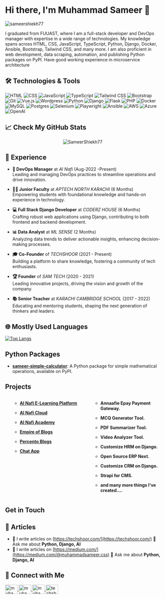 # Hi there, I'm Muhammad Sameer 👋

<p align="left">
    <img src="https://komarev.com/ghpvc/?username=SameerShiekh77&label=Profile%20views&color=0e75b6&style=flat" alt="sameershiekh77" />
</p>

I graduated from FUUAST, where I am a full-stack developer and DevOps manager with expertise in a wide range of technologies. My knowledge spans across HTML, CSS, JavaScript, TypeScript, Python, Django, Docker, Ansible, Bootstrap, Tailwind CSS, and many more. I am also proficient in web development, data scraping, automation, and publishing Python packages on PyPI. Have good working experience in microservice architecture

## 🛠️ Technologies & Tools

<p align="left">
    <img src="https://img.shields.io/badge/HTML-E34F26?style=flat&logo=html5&logoColor=white" alt="HTML" />
    <img src="https://img.shields.io/badge/CSS-1572B6?style=flat&logo=css3&logoColor=white" alt="CSS" />
    <img src="https://img.shields.io/badge/JavaScript-F7DF1C?style=flat&logo=javascript&logoColor=black" alt="JavaScript" />
    <img src="https://img.shields.io/badge/TypeScript-3178C6?style=flat&logo=typescript&logoColor=white" alt="TypeScript" />
    <img src="https://img.shields.io/badge/Tailwind%20CSS-06B6D4?style=flat&logo=tailwindcss&logoColor=white" alt="Tailwind CSS" />
    <img src="https://img.shields.io/badge/Bootstrap-7952B3?style=flat&logo=bootstrap&logoColor=white" alt="Bootstrap" />
    <img src="https://img.shields.io/badge/Git-F05032?style=flat&logo=git&logoColor=white" alt="Git" />
    <img src="https://img.shields.io/badge/Vue.js-4FC08D?style=flat&logo=vue.js&logoColor=white" alt="Vue.js" />
    <img src="https://img.shields.io/badge/Wordpress-21759b?style=flat&logo=Wordpress&logoColor=white" alt="Wordpress" />
    <img src="https://img.shields.io/badge/Python-3776AB?style=flat&logo=python&logoColor=white" alt="Python" />
    <img src="https://img.shields.io/badge/Django-092D1F?style=flat&logo=django&logoColor=white" alt="Django" />
    <img src="https://img.shields.io/badge/Flask-092D1F?style=flat&logo=flask&logoColor=white" alt="Flask" />
    <img src="https://img.shields.io/badge/PHP-777BB3?style=flat&logo=php&logoColor=white" alt="PHP" />
    <img src="https://img.shields.io/badge/Docker-2496ED?style=flat&logo=docker&logoColor=white" alt="Docker" />
    <img src="https://img.shields.io/badge/MySQL-00618A?style=flat&logo=mysql&logoColor=white" alt="MySQL" />
    <img src="https://img.shields.io/badge/PostgreSQL-4169E1?style=flat&logo=postgresql&logoColor=white" alt="Postgres" />
    <img src="https://img.shields.io/badge/Selenium-43B02A?style=flat&logo=selenium&logoColor=white" alt="Selenium" />
    <img src="https://img.shields.io/badge/Playwright-0F9D58?style=flat&logo=playwright&logoColor=white" alt="Playwright" />
    <img src="https://img.shields.io/badge/Ansible-EE0000?style=flat&logo=ansible&logoColor=white" alt="Ansible" />
    <img src="https://img.shields.io/badge/AWS-orange?style=flat&logo=amazonaws&logoColor=white" alt="AWS" />
    <img src="https://img.shields.io/badge/Azure-0089D6?style=flat&logo=microsoft-azure&logoColor=white" alt="Azure" />
    <img src="https://img.shields.io/badge/OpenAI-3C3C3C?style=flat&logo=openai&logoColor=white" alt="OpenAI" />
</p>

## 📈 Check My GitHub Stats

<p align="center">
    <img src="https://github-readme-streak-stats.herokuapp.com/?user=SameerShiekh77&" alt="SameerShiekh77" />
</p>

## 🌟 Experience

- **🚀 DevOps Manager** at _Al Nafi_ (Aug-2022 -Present)  
  Leading and managing DevOps practices to streamline operations and drive innovation.

- **👨‍🏫 Junior Faculty** at _APTECH NORTH KARACHI_ (6 Months)  
  Empowering students with foundational knowledge and hands-on experience in technology.

- **💻 Full Stack Django Developer** at _CODERZ HOUSE_ (6 Months)  
  Crafting robust web applications using Django, contributing to both frontend and backend development.

- **📊 Data Analyst** at _ML SENSE_ (2 Months)  
  Analyzing data trends to deliver actionable insights, enhancing decision-making processes.

- **🎓 Co-Founder** of _TECHSHOOR_ (2021 - Present)  
  Building a platform to share knowledge, fostering a community of tech enthusiasts.

- **🏆 Founder** of _SAM TECH_ (2020 - 2021)  
  Leading innovative projects, driving the vision and growth of the company.

- **📚 Senior Teacher** at _KARACHI CAMBRIDGE SCHOOL_ (2017 - 2022)  
  Educating and mentoring students, shaping the next generation of thinkers and leaders.

## 🌐 Mostly Used Languages

<p align="center">
 
[![Top Langs](https://github-readme-stats.vercel.app/api/top-langs/?username=sameershiekh77&layout=compact&theme=github_dark)](https://github.com/anuraghazra/github-readme-stats)
</p>

## Python Packages

- **[sameer-simple-calculator](https://pypi.org/project/sameer-simple-calculator/)**: A Python package for simple mathematical operations, available on PyPI.

## Projects

<div style="display: flex; flex-wrap: wrap;">

 <div style="flex: 1; padding-right: 20px;">
<ul>

- **[Al Nafi E-Learning Platform](https://alnafi.com)**
- **[Al Nafi Cloud](https://alnafi.cloud)**

- **[Al Nafi Academy](https://alnafi.academy)**

- **[Empire of Blogs](https://empireofblogs.net)**
- **[Percento Blogs](https://percentoblogs.com)**
- **[Chat App](https://chat-app-com.web.app/)**
</ul>
  </div>

  
  <div style="flex: 1;">
<ul>

- **Annaafie Epay Payment Gateway.**

- **MCQ Generator Tool.**

- **PDF Summarizer Tool.**

- **Video Analyzer Tool.**
- **Customize HRM on Django.**
- **Open Source ERP Next.**
- **Customize CRM on Django.**
- **Strapi for CMS.**
- **and many more things I've created....**
  </ul>
  </div>

</div>

## Get in Touch

## 📝 Articles

- 📝 I write articles on [https://techshoor.com/](https://techshoor.com/) 💬 Ask me about **Python, Django, AI**
- 📝 I write articles on [https://medium.com/](https://medium.com/@muhammadsameer.css) 💬 Ask me about **Python, Django, AI**

## 📧 Connect with Me

<p align="left">
    <a href="https://linkedin.com/in/muhammadsameer" target="blank">
        <img align="center" src="https://raw.githubusercontent.com/rahuldkjain/github-profile-readme-generator/master/src/images/icons/Social/linked-in-alt.svg" alt="muhammadsameer" height="30" width="40" />
    </a>
 <a href="[https://ins/in/muhammadsameer](https://www.instagram.com/muhammadsameer15955/)" target="blank">
        <img align="center" src="https://raw.githubusercontent.com/rahuldkjain/github-profile-readme-generator/master/src/images/icons/Social/instagram.svg" alt="muhammadsameer" height="30" width="40" />
    </a>
    <a href="https://www.facebook.com/MuhammadSameer47" target="blank">
        <img align="center" src="https://raw.githubusercontent.com/rahuldkjain/github-profile-readme-generator/master/src/images/icons/Social/facebook.svg" alt="muhamamdsameer" height="30" width="40" />
    </a>
    <a href="https://www.youtube.com/c/techshoor" target="blank">
        <img align="center" src="https://raw.githubusercontent.com/rahuldkjain/github-profile-readme-generator/master/src/images/icons/Social/youtube.svg" alt="techshoor" height="30" width="40" />
    </a>
</p>
